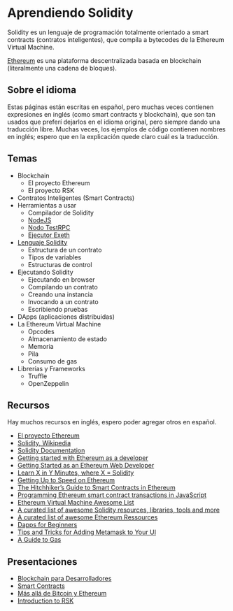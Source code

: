 # Aprendiendo Solidity

Solidity es un lenguaje de programación totalmente orientado a smart contracts (contratos inteligentes), que
compila a bytecodes de la Ethereum Virtual Machine.

[Ethereum](https://ethereum.org) es una plataforma descentralizada basada en blockchain (literalmente una cadena de
bloques).

## Sobre el idioma

Estas páginas están escritas en español, pero muchas veces contienen expresiones en inglés (como smart contracts y
blockchain), que son tan usados que preferí dejarlos en el idioma original, pero siempre dando una
traducción libre. Muchas veces, los ejemplos de código contienen nombres en inglés; espero que en
la explicación quede claro cuál es la traducción.

## Temas

- Blockchain
    - El proyecto Ethereum
    - El proyecto RSK	
- Contratos Inteligentes (Smart Contracts)
- Herramientas a usar
	- Compilador de Solidity
	- [NodeJS](https://github.com/ajlopez/AprendiendoSolidity/blob/master/NodeJS.md)
	- [Nodo TestRPC](https://github.com/ajlopez/AprendiendoSolidity/blob/master/TestRPC.md)
	- [Ejecutor Exeth](https://github.com/ajlopez/AprendiendoSolidity/blob/master/Exeth.md)
- [Lenguaje Solidity](https://github.com/ajlopez/AprendiendoSolidity/blob/master/Solidity.md)
    - Estructura de un contrato
    - Tipos de variables
    - Estructuras de control
- Ejecutando Solidity
    - Ejecutando en browser
    - Compilando un contrato
    - Creando una instancia
    - Invocando a un contrato
    - Escribiendo pruebas
- DApps (aplicaciones distribuidas)
- La Ethereum Virtual Machine
    - Opcodes
    - Almacenamiento de estado
    - Memoria
    - Pila
    - Consumo de gas
- Librerías y Frameworks
    - Truffle
    - OpenZeppelin

## Recursos

Hay muchos recursos en inglés, espero poder agregar otros en español.

- [El proyecto Ethereum](https://ethereum.org/)
- [Solidity, Wikipedia](https://en.wikipedia.org/wiki/Solidity)
- [Solidity Documentation](http://solidity.readthedocs.io/en/develop/)
- [Getting started with Ethereum as a developer](https://medium.com/bcgdv-engineering/getting-started-with-ethereum-as-a-developer-af20d78c49f)
- [Getting Started as an Ethereum Web Developer](https://hackernoon.com/getting-started-as-an-ethereum-web-developer-9a2a4ab47baf)
- [Learn X in Y Minutes, where X = Solidity](https://learnxinyminutes.com/docs/solidity/)
- [Getting Up to Speed on Ethereum](https://medium.com/@mattcondon/getting-up-to-speed-on-ethereum-63ed28821bbe)
- [The Hitchhiker’s Guide to Smart Contracts in Ethereum](https://blog.zeppelin.solutions/the-hitchhikers-guide-to-smart-contracts-in-ethereum-848f08001f05)
- [Programming Ethereum smart contract transactions in JavaScript](https://tokenmarket.net/blog/creating-ethereum-smart-contract-transactions-in-client-side-javascript/)
- [Ethereum Virtual Machine Awesome List](https://github.com/pirapira/awesome-ethereum-virtual-machine)
- [A curated list of awesome Solidity resources, libraries, tools and more](https://github.com/bkrem/awesome-solidity)
- [A curated list of awesome Ethereum Ressources](http://awesome-ethereum.com/)
- [Dapps for Beginners](https://dappsforbeginners.wordpress.com)
- [Tips and Tricks for Adding Metamask to Your UI](https://hackernoon.com/tips-and-tricks-for-adding-metamask-to-your-ui-32728b437194)
- [A Guide to Gas](https://media.consensys.net/a-guide-to-gas-12b40d03605d)

## Presentaciones

- [Blockchain para Desarrolladores](https://docs.google.com/presentation/d/1TBwl2aXjYH5lTgqoKVdDb_VAvEjhiNLBc8RNComXup8/edit?usp=sharing)
- [Smart Contracts](https://docs.google.com/presentation/d/16dw66tjzUs1bQ5y5rDCQ1MnkZXSfXUiu-cNDMmG9tC4/edit?usp=sharing)
- [Más allá de Bitcoin y Ethereum](https://docs.google.com/presentation/d/1DouPDO1LZF2RiESnemmD6OLZ8YbX2Re0Jip4NjELsg4/edit?usp=sharing)
- [Introduction to RSK](https://docs.google.com/presentation/d/1f7avYHnTOhLh9WMw6GKpKagltjqNgcwS0rQPlbHcgII)
